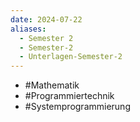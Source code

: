 ```yaml
---
date: 2024-07-22
aliases:
  - Semester 2
  - Semester-2
  - Unterlagen-Semester-2
---
```

- #Mathematik 
- #Programmiertechnik 
- #Systemprogrammierung 